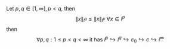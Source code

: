 Let $p,q\in [1,\infty],p<q$, then
$$
\|x\|_{l^q}\leq \|x\|_{l^p} \ \forall x\in l^p
$$
then
$$
\forall p,q: 1\leq p<q<\infty\ \text{it has}\ l^p\hookrightarrow l^q\hookrightarrow c_0\hookrightarrow c\hookrightarrow l^\infty 
$$
